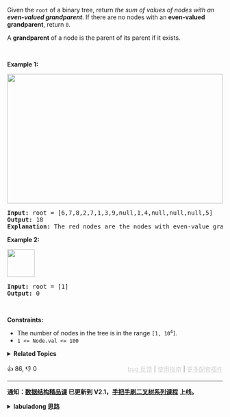 <p>Given the <code>root</code> of a binary tree, return <em>the sum of values of nodes with an <strong>even-valued grandparent</strong></em>. If there are no nodes with an <strong>even-valued grandparent</strong>, return <code>0</code>.</p>

<p>A <strong>grandparent</strong> of a node is the parent of its parent if it exists.</p>

<p>&nbsp;</p> 
<p><strong class="example">Example 1:</strong></p> 
<img alt="" src="https://assets.leetcode.com/uploads/2021/08/10/even1-tree.jpg" style="width: 504px; height: 302px;" /> 
<pre>
<strong>Input:</strong> root = [6,7,8,2,7,1,3,9,null,1,4,null,null,null,5]
<strong>Output:</strong> 18
<strong>Explanation:</strong> The red nodes are the nodes with even-value grandparent while the blue nodes are the even-value grandparents.
</pre>

<p><strong class="example">Example 2:</strong></p> 
<img alt="" src="https://assets.leetcode.com/uploads/2021/08/10/even2-tree.jpg" style="width: 64px; height: 65px;" /> 
<pre>
<strong>Input:</strong> root = [1]
<strong>Output:</strong> 0
</pre>

<p>&nbsp;</p> 
<p><strong>Constraints:</strong></p>

<ul> 
 <li>The number of nodes in the tree is in the range <code>[1, 10<sup>4</sup>]</code>.</li> 
 <li><code>1 &lt;= Node.val &lt;= 100</code></li> 
</ul>

<details><summary><strong>Related Topics</strong></summary>树 | 深度优先搜索 | 广度优先搜索 | 二叉树</details><br>

<div>👍 86, 👎 0<span style='float: right;'><span style='color: gray;'><a href='https://github.com/labuladong/fucking-algorithm/discussions/939' target='_blank' style='color: lightgray;text-decoration: underline;'>bug 反馈</a> | <a href='https://labuladong.gitee.io/article/fname.html?fname=jb插件简介' target='_blank' style='color: lightgray;text-decoration: underline;'>使用指南</a> | <a href='https://labuladong.github.io/algo/images/others/%E5%85%A8%E5%AE%B6%E6%A1%B6.jpg' target='_blank' style='color: lightgray;text-decoration: underline;'>更多配套插件</a></span></span></div>

<div id="labuladong"><hr>

**通知：[数据结构精品课](https://aep.h5.xeknow.com/s/1XJHEO) 已更新到 V2.1，[手把手刷二叉树系列课程](https://aep.xet.tech/s/3YGcq3) 上线。**

<details><summary><strong>labuladong 思路</strong></summary>

<!-- vip -->
本题思路为《[手把手刷二叉树系列教程](https://aep.xet.tech/s/3YGcq3)》的专属内容，用 [手把手带你刷二叉树（纲领篇）](https://labuladong.gitee.io/article/fname.html?fname=二叉树总结) 中的两种思维模式秒杀所有二叉树的题目，并延伸到回溯算法和动态规划系列问题。如果你已经购买课程还无法查看，请点击 [这里](https://appktavsiei5995.pc.xiaoe-tech.com/detail/i_63956417e4b02685a425cc0d/1) 查看各个插件的解锁方法。如遇到问题，可以在 [bug 反馈页面](https://github.com/labuladong/fucking-algorithm/discussions/704) 反馈。</details>
</div>




